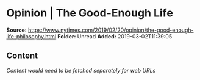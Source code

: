 # Opinion | The Good-Enough Life

**Source:** https://www.nytimes.com/2019/02/20/opinion/the-good-enough-life-philosophy.html
**Folder:** Unread
**Added:** 2019-03-02T11:39:05




## Content
*Content would need to be fetched separately for web URLs*
